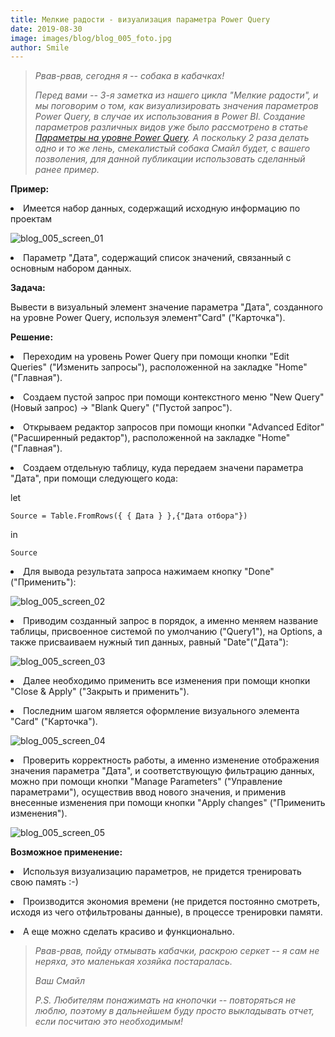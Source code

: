 ```yaml
---
title: Мелкие радости - визуализация параметра Power Query
date: 2019-08-30
image: images/blog/blog_005_foto.jpg
author: Smile
---
```


> *Рвав-рвав, сегодня я -- собака в кабачках!*
>
> *Перед вами -- 3-я заметка из нашего цикла "Мелкие радости", и мы поговорим о том, как визуализировать значения параметров Power Query, в случае их использования в Power BI. Создание параметров различных видов уже было рассмотрено в статье [Параметры на уровне Power Query](https://kkadikin.ru/ru/blog/article_005/). А поскольку 2 раза делать одно и то же лень, смекалистый собака Смайл будет, с вашего позволения, для данной публикации использовать сделанный ранее пример.*


**Пример:**

**<li>** Имеется набор данных, содержащий исходную информацию по проектам

![blog_005_screen_01](https://kkadikin.ru/images/blog/blog_005_screen_1.jpg)

**<li>** Параметр "Дата", содержащий список значений, связанный с основным набором данных.


**Задача:**

Вывести в визуальный элемент значение параметра "Дата", созданного на уровне Power Query, используя элемент"Card" ("Карточка").


**Решение:**

**<li>** Переходим на уровень Power Query при помощи кнопки "Edit Queries" ("Изменить запросы"), расположенной на закладке "Home" ("Главная").

**<li>** Создаем пустой запрос при помощи контекстного меню "New Query" (Новый запрос) -> "Blank Query" ("Пустой запрос").

**<li>** Открываем редактор запросов при помощи кнопки "Advanced Editor" ("Расширенный редактор"), расположенной на закладке "Home" ("Главная").

**<li>** Создаем отдельную таблицу, куда передаем значени параметра "Дата", при помощи следующего кода:

let

    Source = Table.FromRows({ { Дата } },{"Дата отбора"})

in

    Source

**<li>** Для вывода результата запроса нажимаем кнопку "Done" ("Применить"):

![blog_005_screen_02](https://kkadikin.ru/images/blog/blog_005_screen_2.jpg)

**<li>** Приводим созданный запрос в порядок, а именно меняем название таблицы, присвоенное системой по умолчанию ("Query1"), на Options, а также присваиваем нужный тип данных, равный "Date"("Дата"):

![blog_005_screen_03](https://kkadikin.ru/images/blog/blog_005_screen_3.jpg)

**<li>** Далее необходимо применить все изменения при помощи кнопки "Close & Apply" ("Закрыть и применить").

**<li>** Последним шагом является оформление визуального элемента "Card" ("Карточка").

![blog_005_screen_04](https://kkadikin.ru/images/blog/blog_005_screen_4.jpg)

**<li>** Проверить корректность работы, а именно изменение отображения значения параметра "Дата", и соответствующую фильтрацию данных, можно при помощи кнопки "Manage Parameters" ("Управление параметрами"), осуществив ввод нового значения, и применив внесенные изменения при помощи кнопки "Apply changes" ("Применить изменения").

![blog_005_screen_05](https://kkadikin.ru/images/blog/blog_005_screen_5.jpg)


**Возможное применение:**

**<li>** Используя визуализацию параметров, не придется тренировать свою память :-)

**<li>** Производится экономия времени (не придется постоянно смотреть, исходя из чего отфильтрованы данные), в процессе тренировки памяти.

**<li>** А еще можно сделать красиво и функционально.

> *Рвав-рвав, пойду отмывать кабачки, раскрою серкет -- я сам не неряха, это маленькая хозяйка постаралась.*
>
> *Ваш Смайл*
>
> *P.S. Любителям понажимать на кнопочки -- повторяться не люблю, поэтому в дальнейшем буду просто выкладывать отчет, если посчитаю это необходимым!*